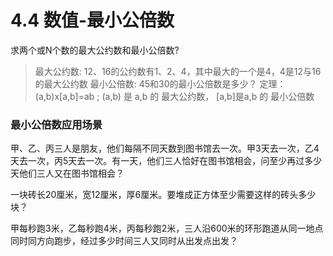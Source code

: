 # 4.4 数值-最小公倍数



求两个或N个数的最大公约数和最小公倍数?

> 最大公约数: 12、16的公约数有1、2、4，其中最大的一个是4，4是12与16的最大公约数
> 最小公倍数:  45和30的最小公倍数是多少？
> 定理： (a,b)x[a,b]=ab ; (a,b) 是 a,b 的 最大公约数， [a,b]是a,b 的 最小公倍数



### 最小公倍数应用场景


甲、乙、丙三人是朋友，他们每隔不同天数到图书馆去一次。甲3天去一次，乙4天去一次，丙5天去一次。有一天，他们三人恰好在图书馆相会，问至少再过多少天他们三人又在图书馆相会？


一块砖长20厘米，宽12厘米，厚6厘米。要堆成正方体至少需要这样的砖头多少块？


甲每秒跑3米，乙每秒跑4米，丙每秒跑2米，三人沿600米的环形跑道从同一地点同时同方向跑步，经过多少时间三人又同时从出发点出发？



